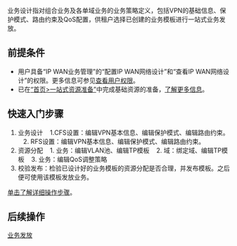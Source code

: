 业务设计指对组合业务及各单域业务的业务策略定义，包括VPN的基础信息、保护模式、路由约束及QoS配置，供租户选择已创建的业务模板进行一站式业务发放。

## 前提条件
- 用户具备“IP WAN业务管理”的“配置IP WAN网络设计”和“查看IP WAN网络设计”的权限。更多信息可参见[查看用户权限](https://100.100.183.196:31943/hedex/infoCenterHome.html "")。
- 已在[“首页>一站式资源准备”](https://100.100.183.196:31943/hedex/infoCenterHome.html "")中完成基础资源的准备，[了解更多信息](https://100.100.183.196:31943/hedex/infoCenterHome.html "")。

## 快速入门步骤
1. 业务设计
    1.CFS设置：编辑VPN基本信息、编辑保护模式、编辑路由约束。
    2. RFS设置：编辑VPN基本信息、编辑保护模式、编辑路由约束。
2. 资源分配
    1. 业务：编辑VLAN池、编辑TP模板
    2. 域：绑定域、编辑TP模板
    3. 业务：编辑QoS调整策略
3. 校验发布：检验已设计好的业务模板的资源分配是否合理，并发布模板。之后便可使用该模板发放业务。

[单击了解详细操作步骤](https://100.100.183.196:31943/hedex/infoCenterHome.html "")。

## 后续操作
[业务发放](https://100.100.183.196:31943/hedex/infoCenterHome.html "")
